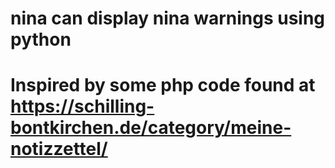 # nina can display nina warnings using python
# Inspired by some php code found at https://schilling-bontkirchen.de/category/meine-notizzettel/
